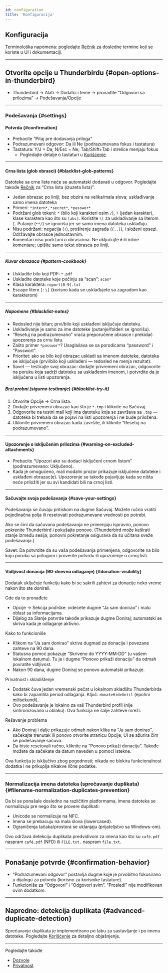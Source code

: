 ```yaml
---
id: configuration
title: 'Konfiguracija'
---
```


## Konfiguracija

Terminološka napomena: pogledajte [Rečnik](glossary) za dosledne termine koji se koriste u UI i dokumentaciji.

---

## Otvorite opcije u Thunderbirdu {#open-options-in-thunderbird}

- Thunderbird → Alati → Dodatci i teme → pronađite “Odgovori sa prilozima” → Podešavanja/Opcije

---

### Podešavanja {#settings}

#### Potvrda {#confirmation}

- Prebacite “Pitaj pre dodavanja priloga”
- Podrazumevani odgovor: Da ili Ne (podrazumevana fokus i tastatura)
- Tastatura: Y/J = Da; N/Esc = Ne; Tab/Shift+Tab i strelice menjaju fokus
  - Pogledajte detalje o tastaturi u [Korišćenje](usage#keyboard-shortcuts).

---

#### Crna lista (glob obrasci) {#blacklist-glob-patterns}

Datoteke sa crne liste neće se automatski dodavati u odgovor. Pogledajte takođe [Rečnik](glossary) za “Crna lista (izuzeta lista)”.

- Jedan obrazac po liniji; bez obzira na velika/mala slova; usklađivanje samo imena datoteka
- Primeri: `*intern*`, `*secret*`, `*passwor*`
- Podržani glob tokeni: `*` (bilo koji karakteri osim `/`), `?` (jedan karakter), klase karaktera kao što su `[abc]`. Koristite `\[` za usklađivanje sa literom `[`. Putanje (`**/`) se ignorišu jer se samo imena datoteka usklađuju.
- Nisu podržani: negacija (`!`), proširenje zagrada (`{..}`), i složeni opsezi. Održavajte obrasce jednostavnim.
- Komentari nisu podržani u obrascima. Ne uključujte `#` ili inline komentare; upišite samo tekst obrasca po liniji.

---

##### Kuvar obrazaca {#pattern-cookbook}

- Uskladite bilo koji PDF: `*.pdf`
- Uskladite datoteke koje počinju sa “scan”: `scan*`
- Klasa karaktera: `report[0-9].txt`
- Escape litere `[`: `\[` (korisno kada se usklađujete sa zagradom kao karakterom)

---

##### Napomene {#blacklist-notes}

- Redosled nije bitan; prvi/bilo koji usklađeni isključuje datoteku.
- Usklađivanje je samo za ime datoteke (putanje/folderi se ignorišu).
- “Resetuj na podrazumevano” vraća preporučene obrasce i prekidač upozorenja za crnu listu.
- Zašto primer `*passwor*`? Usaglašava se sa porodicama “password” i “Passwort”.
- Prioritet: ako se bilo koji obrazac uskladi sa imenom datoteke, datoteka se isključuje (prvi/bilo koji usklađeni — redosled ne menja rezultat).
- Savet — testirajte svoj obrazac: dodajte privremeni obrazac, odgovorite na poruku koja sadrži datoteku sa usklađenim imenom, i potvrdite da je isključena u listi upozorenja.

##### Brzi probni (sigurno testiranje) {#blacklist-try-it}

1. Otvorite Opcije → Crna lista.
2. Dodajte privremeni obrazac kao što je `*.tmp` i kliknite na Sačuvaj.
3. Odgovorite na testni mail koji ima datoteku koja se završava sa `.tmp` — datoteka bi trebala da se pojavi na listi upozorenja i ne bude priložena.
4. Uklonite privremeni obrazac kada završite, ili kliknite “Resetuj na podrazumevano”.

---

#### Upozorenje o isključenim prilozima {#warning-on-excluded-attachments}

- Prebacite “Upozori ako su dodaci isključeni crnom listom” (podrazumevano: Uključeno).
- Kada je omogućeno, mali modalni prozor prikazuje isključene datoteke i usklađeni obrazac(e). Upozorenje se takođe pojavljuje kada se ništa neće priložiti jer su svi kandidati bili na crnoj listi.

---

#### Sačuvajte svoja podešavanja {#save-your-settings}

Podešavanja se čuvaju pritiskom na dugme Sačuvaj. Možete ručno vratiti pojedinačna polja ili resetovati podrazumevane vrednosti po potrebi.

Ako se čini da sačuvana podešavanja ne primenjuju ispravno, ponovo pokrenite Thunderbird i pokušajte ponovo. (Thunderbird može keširati stanje između sesija; ponovni pokretanje osigurava da su učitana sveže podešavanja.)

Savet: Da potvrdite da su vaša podešavanja primenjena, odgovorite na bilo koju poruku sa prilogom i proverite potvrdu ili upozorenje o crnoj listi.

---

#### Vidljivost donacija (90‑dnevno odlaganje) {#donation-visibility}

Dodatak uključuje funkciju kako bi se sakrili zahtevi za donacije neko vreme nakon što ste donirali.

Gde da to pronađete

- Opcije → Sekcija podrške: videćete dugme “Ja sam donirao” i malu oblast sa informacijama.
- Dijalog za Slanje potvrde takođe prikazuje dugme Doniraj; automatski se skriva kada je odlaganje aktivno.

Kako to funkcioniše

- Klikom na “Ja sam donirao” skriva dugmad za donacije i povezane zahteve na 90 dana.
- Statusna pomoć pokazuje “Skriveno do YYYY‑MM‑DD” (u vašem lokalnom datumu). Tu je i dugme “Ponovo prikaži donaciju” da odmah povratite vidljivost.
- Nakon 90 dana, dugme Doniraj se ponovo automatski prikazuje.

Privatnost i skladištenje

- Dodatak čuva jedan vremenski pečat u lokalnom skladištu Thunderbirda kako bi zapamtila period odlaganja. Ključ: `donateHideUntil` (epohni milisekundi).
- Ovo podešavanje je lokalno za vaš Thunderbird profil (nije sinhronizovano u oblaku). Ova funkcija ne šalje zahteve mreži.

Rešavanje problema

- Ako Doniraj i dalje prikazuje odmah nakon klika na “Ja sam donirao”, sačekajte trenutak ili ponovo otvorite stranicu Opcije; UI se ažurira čim se podešavanje sačuva.
- Da biste resetovali ručno, kliknite na “Ponovo prikaži donaciju”. Takođe možete da sačekate da datum naveden u pomoci istekne.

Ova funkcija je isključivo zbog pogodnosti; nikada ne blokira funkcionalnost dodatka i ne prikuplja nikakve lične podatke.

---

### Normalizacija imena datoteka (sprečavanje duplikata) {#filename-normalization-duplicates-prevention}

Da bi se ponašale dosledno na različitim platformama, imena datoteka se normalizuju pre nego što se provere duplikati:

- Unicode se normalizuje na NFC.
- Imena se prebacuju na mala slova (lowercased).
- Ograničenja tačaka/prostora se uklanjaju (prijateljstvo sa Windows-om).

Ovo održava detekciju duplikata predvidivom za imena kao što su `café.pdf` naspram `café.pdf` (NFD) ili `FILE.txt.` naspram `file.txt`.

---

## Ponašanje potvrde {#confirmation-behavior}

- “Podrazumevani odgovor” postavlja dugme koje je prvobitno fokusirano u dijalogu za potvrdu (korisno za korisnike tastature).
- Funkcioniše za “Odgovori” i “Odgovori svim”. “Prosledi” nije modifikovan ovim dodatkom.

---

## Napredno: detekcija duplikata {#advanced-duplicate-detection}

Sprečavanje duplikata je implementirano po tabu za sastavljanje i po imenu datoteke. Pogledajte [Korišćenje](usage#behavior-details) za detaljno objašnjenje.

---

Pogledajte takođe

- [Dozvole](permissions)
- [Privatnost](privacy)
